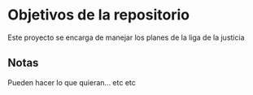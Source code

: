 # Objetivos de la repositorio

Este proyecto se encarga de manejar los planes de la liga de la justicia


## Notas
Pueden hacer lo que quieran... etc etc 

